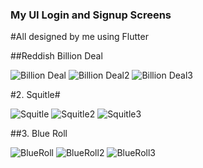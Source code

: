 ### My UI Login and Signup Screens

#All designed by me using Flutter

##Reddish Billion Deal

![Billion Deal](https://user-images.githubusercontent.com/34488661/101883962-47c39580-3b98-11eb-9959-8f85880ebb91.png)
![Billion Deal2](https://user-images.githubusercontent.com/34488661/101883968-498d5900-3b98-11eb-9be7-1d8f9e23c61d.png)
![Billion Deal3](https://user-images.githubusercontent.com/34488661/101883975-4abe8600-3b98-11eb-831a-ff3bdf0637b6.png)

#2. Squitle#

![Squitle](https://user-images.githubusercontent.com/34488661/101884235-a8eb6900-3b98-11eb-86c1-59538fdcd2ab.png)
![Squitle2](https://user-images.githubusercontent.com/34488661/101884240-aab52c80-3b98-11eb-8317-cdab34422392.png)
![Squitle3](https://user-images.githubusercontent.com/34488661/101884243-ac7ef000-3b98-11eb-9b91-e9d1550f8657.png)

##3. Blue Roll

![BlueRoll]()
![BlueRoll2](https://user-images.githubusercontent.com/34488661/101989382-3c5b9180-3ca0-11eb-8073-7e5e29b46427.png)
![BlueRoll3](https://user-images.githubusercontent.com/34488661/101989387-41b8dc00-3ca0-11eb-872b-710684408735.png)
